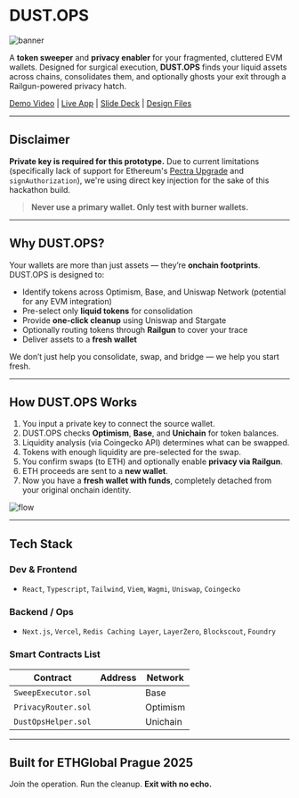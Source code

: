 # DUST.OPS
![banner](https://github.com/user-attachments/assets/bd6ac7ab-cce6-4532-8c47-db1348d289d4)

A **token sweeper** and **privacy enabler** for your fragmented, cluttered EVM wallets. Designed for surgical execution, **DUST.OPS** finds your liquid assets across chains, consolidates them, and optionally ghosts your exit through a Railgun-powered privacy hatch.

[Demo Video]() | [Live App](https://dust-ops.vercel.app/) | [Slide Deck](https://github.com/kevinstubbs/dust-ops/blob/main/slide-deck.md) | [Design Files](https://github.com/kevinstubbs/dust-ops/blob/main/design-files.md)

---

## Disclaimer

**Private key is required for this prototype.**
Due to current limitations (specifically lack of support for Ethereum's [Pectra Upgrade](https://eips.ethereum.org/EIPS/eip-7702) and `signAuthorization`), we're using direct key injection for the sake of this hackathon build.  

> **Never use a primary wallet. Only test with burner wallets.**

---

## Why DUST.OPS?

Your wallets are more than just assets — they’re **onchain footprints**. DUST.OPS is designed to:

- Identify tokens across Optimism, Base, and Uniswap Network (potential for any EVM integration)
- Pre-select only **liquid tokens** for consolidation
- Provide **one-click cleanup** using Uniswap and Stargate
- Optionally routing tokens through **Railgun** to cover your trace
- Deliver assets to a **fresh wallet**

We don’t just help you consolidate, swap, and bridge — we help you start fresh.

---

## How DUST.OPS Works

1. You input a private key to connect the source wallet.
2. DUST.OPS checks **Optimism**, **Base**, and **Unichain** for token balances.
3. Liquidity analysis (via Coingecko API) determines what can be swapped.
4. Tokens with enough liquidity are pre-selected for the swap.
5. You confirm swaps (to ETH) and optionally enable **privacy via Railgun**.
6. ETH proceeds are sent to a **new wallet**.
7. Now you have a **fresh wallet with funds**, completely detached from your original onchain identity.

![flow](https://github.com/user-attachments/assets/772601f8-4fed-45af-af1f-43116f27b38b)

---

## Tech Stack

### Dev & Frontend
- `React`, `Typescript`, `Tailwind`, `Viem`, `Wagmi`, `Uniswap`, `Coingecko`

### Backend / Ops
- `Next.js`, `Vercel`, `Redis Caching Layer`, `LayerZero`, `Blockscout`, `Foundry`

### Smart Contracts List

| Contract | Address | Network |
|----------|---------|---------|
| `SweepExecutor.sol` | | Base |
| `PrivacyRouter.sol` | | Optimism |
| `DustOpsHelper.sol` | | Unichain |

---

## Built for ETHGlobal Prague 2025

Join the operation. Run the cleanup.
**Exit with no echo.**
